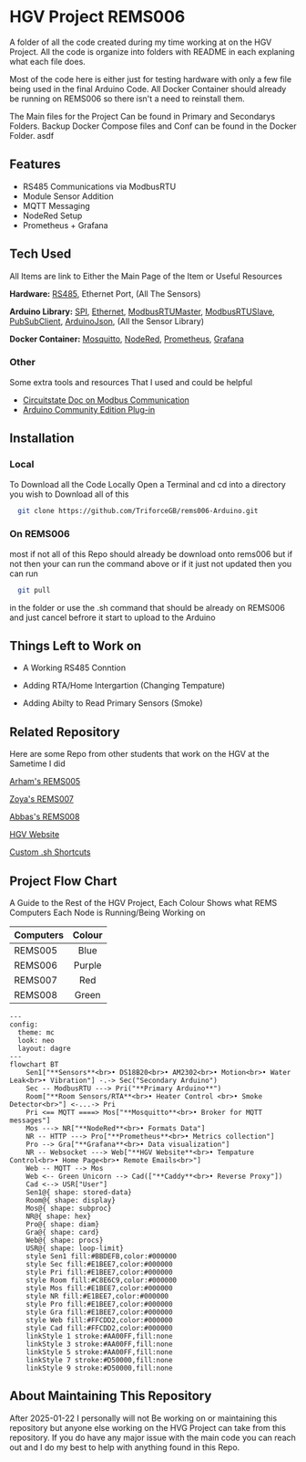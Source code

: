 
# HGV Project REMS006 
A folder of all the code created during my time working at on the HGV Project. All the code is organize into folders with README in each explaning what each file does. 

Most of the code here is either just for testing hardware with only a few file being used in the final Arduino Code. All Docker Container should already be running on REMS006 so there isn't a need to reinstall them.

The Main files for the Project Can be found in Primary and Secondarys Folders. Backup Docker Compose files and Conf can be found in the Docker Folder. asdf
## Features

- RS485 Communications via ModbusRTU
- Module Sensor Addition 
- MQTT Messaging 
- NodeRed Setup
- Prometheus + Grafana


## Tech Used
All Items are link to Either the Main Page of the Item or Useful Resources

**Hardware:** 
[RS485](www.circuitstate.com/tutorials/what-is-rs-485-how-to-use-max485-with-arduino-for-reliable-long-distance-serial-communication/), 
Ethernet Port, 
(All The Sensors) 

**Arduino Library:** 
[SPI](https://docs.arduino.cc/learn/communication/spi/), 
[Ethernet](https://docs.arduino.cc/libraries/ethernet/), 
[ModbusRTUMaster](https://github.com/CMB27/ModbusRTUMaster), [ModbusRTUSlave](https://github.com/CMB27/ModbusRTUSlave), [PubSubClient](https://github.com/knolleary/pubsubclient), 
[ArduinoJson](https://arduinojson.org/), 
(All the Sensor Library)

**Docker Container:** 
[Mosquitto](https://github.com/sukesh-ak/setup-mosquitto-with-docker), 
[NodeRed](https://nodered.org/), 
[Prometheus](https://prometheus.io/), 
[Grafana](https://grafana.com/)

### Other
Some extra tools and resources That I used and could be helpful 
- [Circuitstate Doc on Modbus Communication](https://www.circuitstate.com/tutorials/what-is-modbus-communication-protocol-and-how-to-implement-modbus-rtu-with-arduino/)
- [Arduino Community Edition Plug-in](https://marketplace.visualstudio.com/items?itemName=vscode-arduino.vscode-arduino-community) 
## Installation
### Local
To Download all the Code Locally Open a Terminal and cd into a directory you wish to Download all of this  

```bash
  git clone https://github.com/TriforceGB/rems006-Arduino.git
```

### On REMS006
most if not all of this Repo should already be download onto rems006 but if not then your can run the command above or if it just not updated then you can run 

```bash
  git pull
```
in the folder or use the .sh command that should be already on REMS006 and just cancel befrore it start to upload to the Arduino 
## Things Left to Work on

- A Working RS485 Conntion

- Adding RTA/Home Intergartion (Changing Tempature)

- Adding Abilty to Read Primary Sensors (Smoke)


## Related Repository
Here are some Repo from other students that work on the HGV at the Sametime I did

[Arham's REMS005](https://github.com/HammyTheWammy/rems005)

[Zoya's REMS007](https://github.com/ElectricCornstarch/rems007)

[Abbas's REMS008](https://github.com/abbashaider1444/rems008)

[HGV Website](https://github.com/TriforceGB/HGV-Webapp)

[Custom .sh Shortcuts](https://github.com/TriforceGB/custom.sh-shortcuts)


## Project Flow Chart
A Guide to the Rest of the HGV Project, Each Colour Shows what REMS Computers Each Node is Running/Being Working on


| Computers     | Colour        |
| ------------- |:-------------:|
| REMS005       | Blue          |
| REMS006       | Purple        |
| REMS007       | Red           |
| REMS008       | Green         |
 
```mermaid
---
config:
  theme: mc
  look: neo
  layout: dagre
---
flowchart BT
    Sen1["**Sensors**<br>• DS18B20<br>• AM2302<br>• Motion<br>• Water Leak<br>• Vibration"] -.-> Sec("Secondary Arduino")
    Sec -- ModbusRTU ---> Pri("**Primary Arduino**")
    Room["**Room Sensors/RTA**<br>• Heater Control <br>• Smoke Detector<br>"] <-...-> Pri
    Pri <== MQTT ====> Mos["**Mosquitto**<br>• Broker for MQTT messages"]
    Mos ---> NR["**NodeRed**<br>• Formats Data"]
    NR -- HTTP ---> Pro["**Prometheus**<br>• Metrics collection"]
    Pro --> Gra["**Grafana**<br>• Data visualization"]
    NR -- Websocket ---> Web["**HGV Website**<br>• Tempature Control<br>• Home Page<br>• Remote Emails<br>"]
    Web -- MQTT --> Mos
    Web <-- Green Unicorn --> Cad(["**Caddy**<br>• Reverse Proxy"])
    Cad <--> USR["User"]
    Sen1@{ shape: stored-data}
    Room@{ shape: display}
    Mos@{ shape: subproc}
    NR@{ shape: hex}
    Pro@{ shape: diam}
    Gra@{ shape: card}
    Web@{ shape: procs}
    USR@{ shape: loop-limit}
    style Sen1 fill:#BBDEFB,color:#000000
    style Sec fill:#E1BEE7,color:#000000
    style Pri fill:#E1BEE7,color:#000000
    style Room fill:#C8E6C9,color:#000000
    style Mos fill:#E1BEE7,color:#000000
    style NR fill:#E1BEE7,color:#000000
    style Pro fill:#E1BEE7,color:#000000
    style Gra fill:#E1BEE7,color:#000000
    style Web fill:#FFCDD2,color:#000000
    style Cad fill:#FFCDD2,color:#000000
    linkStyle 1 stroke:#AA00FF,fill:none
    linkStyle 3 stroke:#AA00FF,fill:none
    linkStyle 5 stroke:#AA00FF,fill:none
    linkStyle 7 stroke:#D50000,fill:none
    linkStyle 9 stroke:#D50000,fill:none
```

## About Maintaining This Repository
After 2025-01-22 I personally will not Be working on or maintaining this repository but anyone else working on the HVG Project can take from this repository. If you do have any major issue with the main code you can reach out and I do my best to help with anything found in this Repo.  
